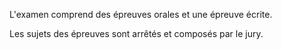 L'examen comprend des épreuves orales et une épreuve écrite.

Les sujets des épreuves sont arrêtés et composés par le jury.
